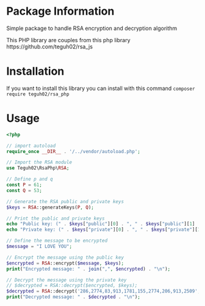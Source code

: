 # Package Information
Simple package to handle RSA encryption and decryption algorithm

<p>
This PHP library are couples from this php library
https://github.com/teguh02/rsa_js
</p>

# Installation
If you want to install this library you can install with this command
<code>composer require teguh02/rsa_php</code>

# Usage
```php
<?php

// import autoload
require_once __DIR__ . '/../vendor/autoload.php';

// Import the RSA module
use Teguh02\RsaPhp\RSA;

// Define p and q
const P = 61;
const Q = 53;

// Generate the RSA public and private keys
$keys = RSA::generateKeys(P, Q);

// Print the public and private keys
echo "Public key: (" . $keys["public"][0] . ", " . $keys["public"][1] . ")\n";
echo "Private key: (" . $keys["private"][0] . ", " . $keys["private"][1] . ")\n";

// Define the message to be encrypted
$message = "I LOVE YOU";

// Encrypt the message using the public key
$encrypted = RSA::encrypt($message, $keys);
print("Encrypted message: " . join(",", $encrypted) . "\n");

// Decrypt the message using the private key
// $decrypted = RSA::decrypt($encrypted, $keys);
$decrypted = RSA::decrypt('286,2774,83,913,1781,155,2774,206,913,2509', $keys);
print("Decrypted message: " . $decrypted . "\n");
```
